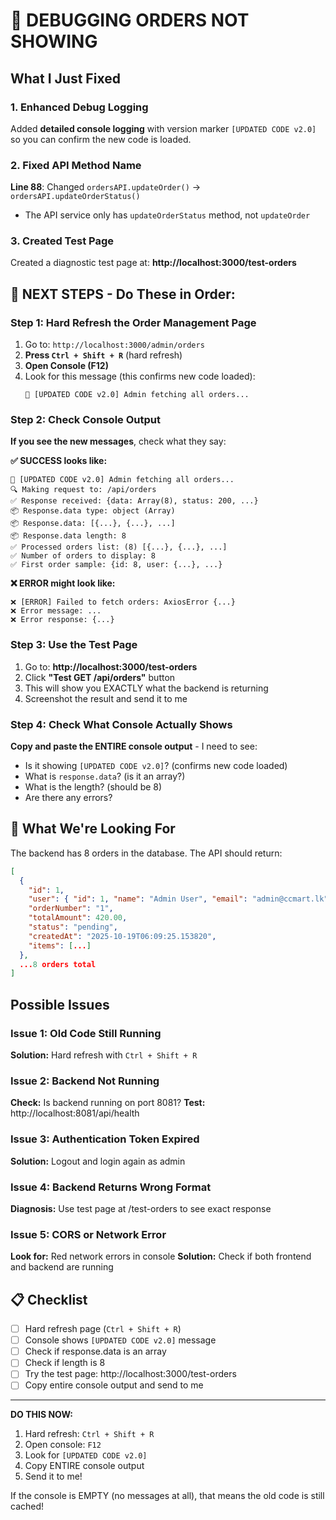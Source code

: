 # 🔧 DEBUGGING ORDERS NOT SHOWING

## What I Just Fixed

### 1. Enhanced Debug Logging
Added **detailed console logging** with version marker `[UPDATED CODE v2.0]` so you can confirm the new code is loaded.

### 2. Fixed API Method Name
**Line 88**: Changed `ordersAPI.updateOrder()` → `ordersAPI.updateOrderStatus()`
- The API service only has `updateOrderStatus` method, not `updateOrder`

### 3. Created Test Page
Created a diagnostic test page at: **http://localhost:3000/test-orders**

## 🧪 NEXT STEPS - Do These in Order:

### Step 1: Hard Refresh the Order Management Page
1. Go to: `http://localhost:3000/admin/orders`
2. **Press `Ctrl + Shift + R`** (hard refresh)
3. **Open Console (F12)**
4. Look for this message (this confirms new code loaded):
   ```
   🔄 [UPDATED CODE v2.0] Admin fetching all orders...
   ```

### Step 2: Check Console Output

**If you see the new messages**, check what they say:

**✅ SUCCESS looks like:**
```
🔄 [UPDATED CODE v2.0] Admin fetching all orders...
🔍 Making request to: /api/orders
✅ Response received: {data: Array(8), status: 200, ...}
📦 Response.data type: object (Array)
📦 Response.data: [{...}, {...}, ...]
📦 Response.data length: 8
✅ Processed orders list: (8) [{...}, {...}, ...]
✅ Number of orders to display: 8
✅ First order sample: {id: 8, user: {...}, ...}
```

**❌ ERROR might look like:**
```
❌ [ERROR] Failed to fetch orders: AxiosError {...}
❌ Error message: ...
❌ Error response: {...}
```

### Step 3: Use the Test Page
1. Go to: **http://localhost:3000/test-orders**
2. Click **"Test GET /api/orders"** button
3. This will show you EXACTLY what the backend is returning
4. Screenshot the result and send it to me

### Step 4: Check What Console Actually Shows

**Copy and paste the ENTIRE console output** - I need to see:
- Is it showing `[UPDATED CODE v2.0]`? (confirms new code loaded)
- What is `response.data`? (is it an array?)
- What is the length? (should be 8)
- Are there any errors?

## 🎯 What We're Looking For

The backend has 8 orders in the database. The API should return:
```json
[
  {
    "id": 1,
    "user": { "id": 1, "name": "Admin User", "email": "admin@ccmart.lk" },
    "orderNumber": "1",
    "totalAmount": 420.00,
    "status": "pending",
    "createdAt": "2025-10-19T06:09:25.153820",
    "items": [...]
  },
  ...8 orders total
]
```

## Possible Issues

### Issue 1: Old Code Still Running
**Solution:** Hard refresh with `Ctrl + Shift + R`

### Issue 2: Backend Not Running
**Check:** Is backend running on port 8081?
**Test:** http://localhost:8081/api/health

### Issue 3: Authentication Token Expired
**Solution:** Logout and login again as admin

### Issue 4: Backend Returns Wrong Format
**Diagnosis:** Use test page at /test-orders to see exact response

### Issue 5: CORS or Network Error
**Look for:** Red network errors in console
**Solution:** Check if both frontend and backend are running

## 📋 Checklist

- [ ] Hard refresh page (`Ctrl + Shift + R`)
- [ ] Console shows `[UPDATED CODE v2.0]` message
- [ ] Check if response.data is an array
- [ ] Check if length is 8
- [ ] Try the test page: http://localhost:3000/test-orders
- [ ] Copy entire console output and send to me

---

**DO THIS NOW:**
1. Hard refresh: `Ctrl + Shift + R`
2. Open console: `F12`
3. Look for `[UPDATED CODE v2.0]`
4. Copy ENTIRE console output
5. Send it to me!

If the console is EMPTY (no messages at all), that means the old code is still cached!
